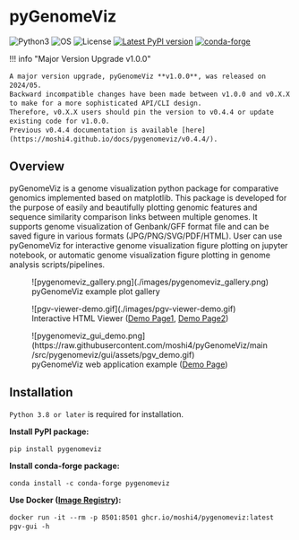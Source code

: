 # pyGenomeViz

![Python3](https://img.shields.io/badge/Language-Python3-steelblue)
![OS](https://img.shields.io/badge/OS-_Windows_|_Mac_|_Linux-steelblue)
![License](https://img.shields.io/badge/License-MIT-steelblue)
[![Latest PyPI version](https://img.shields.io/pypi/v/pygenomeviz.svg)](https://pypi.python.org/pypi/pygenomeviz)
[![conda-forge](https://img.shields.io/conda/vn/conda-forge/pygenomeviz.svg?color=green)](https://anaconda.org/conda-forge/pygenomeviz)  

!!! info "Major Version Upgrade v1.0.0"

    A major version upgrade, pyGenomeViz **v1.0.0**, was released on 2024/05.
    Backward incompatible changes have been made between v1.0.0 and v0.X.X to make for a more sophisticated API/CLI design.
    Therefore, v0.X.X users should pin the version to v0.4.4 or update existing code for v1.0.0.
    Previous v0.4.4 documentation is available [here](https://moshi4.github.io/docs/pygenomeviz/v0.4.4/).

## Overview

pyGenomeViz is a genome visualization python package for comparative genomics implemented based on matplotlib.
This package is developed for the purpose of easily and beautifully plotting genomic
features and sequence similarity comparison links between multiple genomes.
It supports genome visualization of Genbank/GFF format file and can be saved figure in various formats (JPG/PNG/SVG/PDF/HTML).
User can use pyGenomeViz for interactive genome visualization figure plotting on jupyter notebook,
or automatic genome visualization figure plotting in genome analysis scripts/pipelines.

<figure markdown>
  ![pygenomeviz_gallery.png](./images/pygenomeviz_gallery.png)
  <figcaption>pyGenomeViz example plot gallery</figcaption>
</figure>

<figure markdown>
  ![pgv-viewer-demo.gif](./images/pgv-viewer-demo.gif)
  <figcaption>
    Interactive HTML Viewer (<a href="./images/pgv-viewer_demo1.html">Demo Page1</a>, <a href="./images/pgv-viewer_demo2.html">Demo Page2</a>)
  </figcaption>
</figure>

<figure markdown>
  ![pygenomeviz_gui_demo.png](https://raw.githubusercontent.com/moshi4/pyGenomeViz/main/src/pygenomeviz/gui/assets/pgv_demo.gif)
  <figcaption>
    pyGenomeViz web application example (<a href="https://pygenomeviz.streamlit.app">Demo Page</a>)
  </figcaption>
</figure>

## Installation

`Python 3.8 or later` is required for installation.

**Install PyPI package:**

    pip install pygenomeviz

**Install conda-forge package:**

    conda install -c conda-forge pygenomeviz

**Use Docker ([Image Registry](https://github.com/moshi4/pyGenomeViz/pkgs/container/pygenomeviz)):**

    docker run -it --rm -p 8501:8501 ghcr.io/moshi4/pygenomeviz:latest pgv-gui -h
